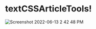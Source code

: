 # textCSSArticleTools!

![Screenshot 2022-06-13 2 42 48 PM](https://user-images.githubusercontent.com/87666809/173451094-4e7f9b63-d766-4e49-a9fe-563f54e15eb2.png)
